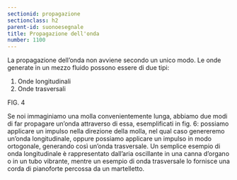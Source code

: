 ```yaml
---
sectionid: propagazione
sectionclass: h2
parent-id: suonoesegnale
title: Propagazione dell'onda
number: 1100
---
```


La propagazione dell’onda non avviene secondo un unico modo. Le onde generate in un mezzo fluido possono essere di due tipi:
 1. Onde longitudinali
 2. Onde trasversali

FIG. 4

Se noi immaginiamo una molla convenientemente lunga, abbiamo due modi di far propagare un’onda attraverso di essa, esemplificati in fig. 6: possiamo applicare un impulso nella direzione della molla, nel qual caso genereremo un’onda longitudinale, oppure possiamo applicare un impulso in modo ortogonale, generando così un’onda trasversale. Un semplice esempio di onda longitudinale è rappresentato dall’aria oscillante in una canna d’organo o in un tubo vibrante, mentre un esempio di onda trasversale lo fornisce una corda di pianoforte percossa da un martelletto.
